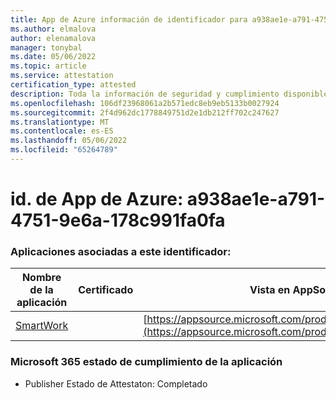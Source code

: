 ```yaml
---
title: App de Azure información de identificador para a938ae1e-a791-4751-9e6a-178c991fa0fa
ms.author: elmalova
author: elenamalova
manager: tonybal
ms.date: 05/06/2022
ms.topic: article
ms.service: attestation
certification_type: attested
description: Toda la información de seguridad y cumplimiento disponible para a938ae1e-a791-4751-9e6a-178c991fa0fa.
ms.openlocfilehash: 106df23968061a2b571edc8eb9eb5133b0027924
ms.sourcegitcommit: 2f4d962dc1778849751d2e1db212ff702c247627
ms.translationtype: MT
ms.contentlocale: es-ES
ms.lasthandoff: 05/06/2022
ms.locfileid: "65264789"
---
```

# <a name="azure-app-id-a938ae1e-a791-4751-9e6a-178c991fa0fa"></a>id. de App de Azure: a938ae1e-a791-4751-9e6a-178c991fa0fa


### <a name="apps-associated-with-this-id"></a>Aplicaciones asociadas a este identificador:
| **Nombre de la aplicación** | **Certificado** | **Vista en AppSource** |
|--------------|---------------|-----------------------|
| [SmartWork](../forward/WA200001149.md) |  | [https://appsource.microsoft.com/product/office/WA200001149](https://appsource.microsoft.com/product/office/WA200001149) |

### <a name="microsoft-365-app-compliance-status"></a>Microsoft 365 estado de cumplimiento de la aplicación
- Publisher Estado de Attestaton: Completado
